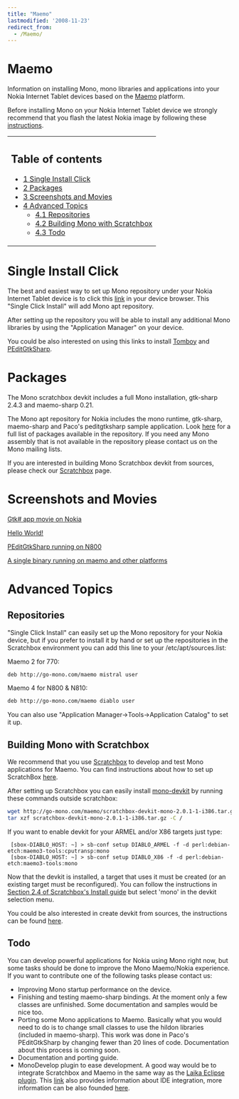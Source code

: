 ```yaml
---
title: "Maemo"
lastmodified: '2008-11-23'
redirect_from:
  - /Maemo/
---
```


Maemo
=====

Information on installing Mono, mono libraries and applications into your Nokia Internet Tablet devices based on the [Maemo](http://www.maemo.org/) platform.

Before installing Mono on your Nokia Internet Tablet device we strongly recommend that you flash the latest Nokia image by following these [instructions](http://maemo.org/maemowiki/HOWTO_FlashLatestNokiaImageWithLinux).

<table>
<col width="100%" />
<tbody>
<tr class="odd">
<td align="left"><h2>Table of contents</h2>
<ul>
<li><a href="#single-install-click">1 Single Install Click</a></li>
<li><a href="#packages">2 Packages</a></li>
<li><a href="#screenshots-and-movies">3 Screenshots and Movies</a></li>
<li><a href="#advanced-topics">4 Advanced Topics</a>
<ul>
<li><a href="#repositories">4.1 Repositories</a></li>
<li><a href="#building-mono-with-scratchbox">4.2 Building Mono with Scratchbox</a></li>
<li><a href="#todo">4.3 Todo</a></li>
</ul></li>
</ul></td>
</tr>
</tbody>
</table>

Single Install Click
====================

The best and easiest way to set up Mono repository under your Nokia Internet Tablet device is to click this [link](http://go-mono.com/maemo/install/mono.install) in your device browser. This "Single Click Install" will add Mono apt repository.

After setting up the repository you will be able to install any additional Mono libraries by using the "Application Manager" on your device.

You could be also interested on using this links to install [Tomboy](http://go-mono.com/maemo/install/tomboy.install) and [PEditGtkSharp](http://go-mono.com/maemo/install/peditgtksharp.install).

Packages
========

The Mono scratchbox devkit includes a full Mono installation, gtk-sharp 2.4.3 and maemo-sharp 0.21.

The Mono apt repository for Nokia includes the mono runtime, gtk-sharp, maemo-sharp and Paco's peditgtksharp sample application. Look [here](http://go-mono.com/maemo/packages.list) for a full list of packages available in the repository. If you need any Mono assembly that is not available in the repository please contact us on the Mono mailing lists.

If you are interested in building Mono Scratchbox devkit from sources, please check our [Scratchbox](/Scratchbox) page.

Screenshots and Movies
======================

[Gtk# app movie on Nokia](http://www.go-mono.com/nokia/nokia-gtksharp.mov)

[Hello World!](http://www.go-mono.com/nokia/nokia-770-mono-small.jpeg)

[PEditGtkSharp running on N800](/archived/images/1/15/PEditGtkSharpN800.gif)

[A single binary running on maemo and other platforms](http://www.mdk.org.pl/2007/1/28/clone-wars)

Advanced Topics
===============

Repositories
------------

"Single Click Install" can easily set up the Mono repository for your Nokia device, but if you prefer to install it by hand or set up the repositories in the Scratchbox environment you can add this line to your /etc/apt/sources.list:

Maemo 2 for 770:

``` bash
deb http://go-mono.com/maemo mistral user
```

Maemo 4 for N800 & N810:

``` bash
deb http://go-mono.com/maemo diablo user
```

 You can also use "Application Manager-\>Tools-\>Application Catalog" to set it up.

Building Mono with Scratchbox
-----------------------------

We recommend that you use [Scratchbox](http://www.scratchbox.org/) to develop and test Mono applications for Maemo. You can find instructions about how to set up ScratchBox [here](http://repository.maemo.org/stable/4.1.1/INSTALL.txt).

After setting up Scratchbox you can easily install [mono-devkit](http://go-mono.com/maemo/scratchbox-devkit-mono-2.0.1-1-i386.tar.gz) by running these commands outside scratchbox:

``` bash
wget http://go-mono.com/maemo/scratchbox-devkit-mono-2.0.1-1-i386.tar.gz
tar xzf scratchbox-devkit-mono-2.0.1-1-i386.tar.gz -C /
```

If you want to enable devkit for your ARMEL and/or X86 targets just type:

     [sbox-DIABLO_HOST: ~] > sb-conf setup DIABLO_ARMEL -f -d perl:debian-etch:maemo3-tools:cputransp:mono
     [sbox-DIABLO_HOST: ~] > sb-conf setup DIABLO_X86 -f -d perl:debian-etch:maemo3-tools:mono

Now that the devkit is installed, a target that uses it must be created (or an existing target must be reconfigured). You can follow the instructions in [Section 2.4 of Scratchbox's Install guide](http://www.scratchbox.org/documentation/user/scratchbox-1.0/html/installdoc.html#cctarget) but select 'mono' in the devkit selection menu.

You could be also interested in create devkit from sources, the instructions can be found [here](/Scratchbox).

Todo
----

You can develop powerful applications for Nokia using Mono right now, but some tasks should be done to improve the Mono Maemo/Nokia experience. If you want to contribute one of the following tasks please contact us:

-   Improving Mono startup performance on the device.
-   Finishing and testing maemo-sharp bindings. At the moment only a few classes are unfinished. Some documentation and samples would be nice too.
-   Porting some Mono applications to Maemo. Basically what you would need to do is to change small classes to use the hildon libraries (included in maemo-sharp). This work was done in Paco's PEditGtkSharp by changing fewer than 20 lines of code. Documentation about this process is coming soon.
-   Documentation and porting guide.
-   MonoDevelop plugin to ease development. A good way would be to integrate Scratchbox and Maemo in the same way as the [Laika Eclipse plugin](http://www.cs.tut.fi/~laika/). This [link](http://www.scratchbox.org/download/files/sbox-releases/1.0/doc/ideintegration.html) also provides information about IDE integration, more information can be also founded [here](http://www.scratchbox.org/documentation/general/tutorials/idetools.html).
